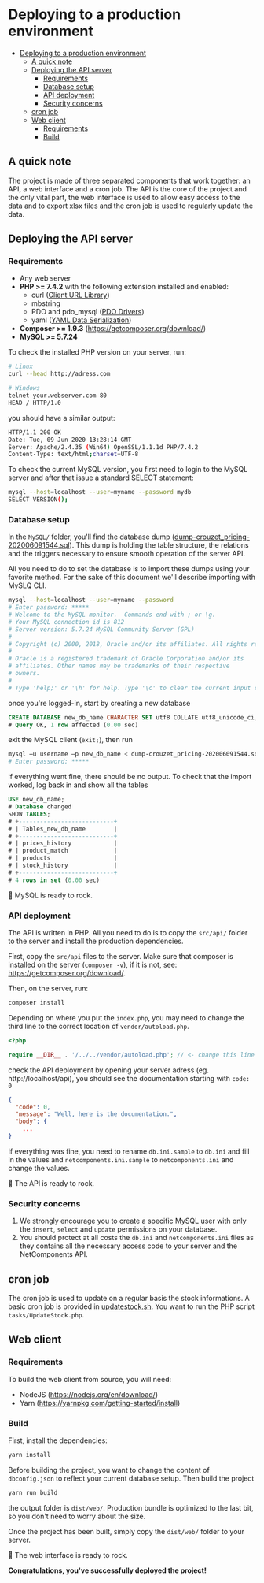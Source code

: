 # Deploying to a production environment

- [Deploying to a production environment](#deploying-to-a-production-environment)
  - [A quick note](#a-quick-note)
  - [Deploying the API server](#deploying-the-api-server)
    - [Requirements](#requirements)
    - [Database setup](#database-setup)
    - [API deployment](#api-deployment)
    - [Security concerns](#security-concerns)
  - [cron job](#cron-job)
  - [Web client](#web-client)
    - [Requirements](#requirements-1)
    - [Build](#build)

## A quick note

The project is made of three separated components that work together: an API, a web interface and a cron job. The API is the core of the project and the only vital part, the web interface is used to allow easy access to the data and to export xlsx files and the cron job is used to regularly update the data.

## Deploying the API server

### Requirements

- Any web server
- **PHP >= 7.4.2** with the following extension installed and enabled:
  - curl ([Client URL Library](https://www.php.net/manual/en/book.curl))
  - mbstring
  - PDO and pdo_mysql ([PDO Drivers](https://www.php.net/manual/en/ref.pdo-mysql.php))
  - yaml ([YAML Data Serialization](https://www.php.net/manual/en/book.yaml.php))
- **Composer >= 1.9.3** (https://getcomposer.org/download/)
- **MySQL >= 5.7.24**

To check the installed PHP version on your server, run:

```sh
# Linux
curl --head http://adress.com

# Windows
telnet your.webserver.com 80
HEAD / HTTP/1.0
```

you should have a similar output:

```sh
HTTP/1.1 200 OK
Date: Tue, 09 Jun 2020 13:28:14 GMT
Server: Apache/2.4.35 (Win64) OpenSSL/1.1.1d PHP/7.4.2
Content-Type: text/html;charset=UTF-8
```

To check the current MySQL version, you first need to login to the MySQL server and after that issue a standard SELECT statement:

```sh
mysql --host=localhost --user=myname --password mydb
SELECT VERSION();
```

### Database setup

In the `MySQL/` folder, you'll find the database dump ([dump-crouzet_pricing-202006091544.sql](./MySQL/dump-crouzet_pricing-202006091544.sql)). This dump is holding the table structure, the relations and the triggers necessary to ensure smooth operation of the server API.

All you need to do to set the database is to import these dumps using your favorite method. For the sake of this document we'll describe importing with MySLQ CLI.

```bash
mysql --host=localhost --user=myname --password
# Enter password: *****
# Welcome to the MySQL monitor.  Commands end with ; or \g.
# Your MySQL connection id is 812
# Server version: 5.7.24 MySQL Community Server (GPL)
#
# Copyright (c) 2000, 2018, Oracle and/or its affiliates. All rights reserved.
#
# Oracle is a registered trademark of Oracle Corporation and/or its
# affiliates. Other names may be trademarks of their respective
# owners.
#
# Type 'help;' or '\h' for help. Type '\c' to clear the current input statement.
```

once you're logged-in, start by creating a new database

```sql
CREATE DATABASE new_db_name CHARACTER SET utf8 COLLATE utf8_unicode_ci;
# Query OK, 1 row affected (0.00 sec)
```

exit the MySQL client (`exit;`), then run

```sh
mysql –u username –p new_db_name < dump-crouzet_pricing-202006091544.sql
# Enter password: *****
```

if everything went fine, there should be no output. To check that the import worked, log back in and show all the tables

```sql
USE new_db_name;
# Database changed
SHOW TABLES;
# +---------------------------+
# | Tables_new_db_name        |
# +---------------------------+
# | prices_history            |
# | product_match             |
# | products                  |
# | stock_history             |
# +---------------------------+
# 4 rows in set (0.00 sec)
```

🎉 MySQL is ready to rock.

### API deployment

The API is written in PHP. All you need to do is to copy the `src/api/` folder to the server and install the production dependencies.

First, copy the `src/api` files to the server. Make sure that composer is installed on the server (`composer -v`), if it is not, see: https://getcomposer.org/download/.

Then, on the server, run:

```sh
composer install
```

Depending on where you put the `index.php`, you may need to change the third line to the correct location of `vendor/autoload.php`.

```php
<?php

require __DIR__ . '/../../vendor/autoload.php'; // <- change this line
```

check the API deployment by opening your server adress (eg. http://localhost/api), you should see the documentation starting with `code: 0`

```JSON
{
  "code": 0,
  "message": "Well, here is the documentation.",
  "body": {
    ...
}
```

If everything was fine, you need to rename `db.ini.sample` to `db.ini` and fill in the values and `netcomponents.ini.sample` to `netcomponents.ini` and change the values.

🎉 The API is ready to rock.

### Security concerns

1. We strongly encourage you to create a specific MySQL user with only the `insert`, `select` and `update` permissions on your database.
2. You should protect at all costs the `db.ini` and `netcomponents.ini` files as they contains all the necessary access code to your server and the NetComponents API.

## cron job

The cron job is used to update on a regular basis the stock informations. A basic cron job is provided in [updatestock.sh](./../src/cron/updatestock.sh). You want to run the PHP script `tasks/UpdateStock.php`.

## Web client

### Requirements

To build the web client from source, you will need:

- NodeJS (https://nodejs.org/en/download/)
- Yarn (https://yarnpkg.com/getting-started/install)

### Build

First, install the dependencies:

```sh
yarn install
```

Before building the project, you want to change the content of `dbconfig.json` to reflect your current database setup. Then build the project

```sh
yarn run build
```

the output folder is `dist/web/`. Production bundle is optimized to the last bit, so you don't need to worry about the size.

Once the project has been built, simply copy the `dist/web/` folder to your server.

🎉 The web interface is ready to rock.

**Congratulations, you've successfully deployed the project!**
